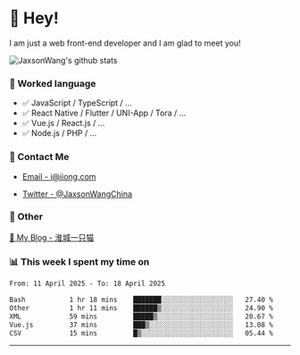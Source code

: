 # 👋 Hey!

I am just a web front-end developer and I am glad to meet you!

![JaxsonWang's github stats](https://github-readme-stats.vercel.app/api?username=JaxsonWang&&show_icons=true&&title_color=1abc9c&&icon_color=1abc9c)


### 📝 Worked language

- ✅ JavaScript / TypeScript / ...
- ✅ React Native / Flutter / UNI-App / Tora / ...
- ✅ Vue.js / React.js / ...
- ✅ Node.js / PHP / ...

### 📮 Contact Me

- [Email - i@iiong.com](mailto:i@iiong.com)

- [Twitter - @JaxsonWangChina](https://twitter.com/JaxsonWangChina)

### 🤪 Other

[📌 My Blog - 淮城一只猫](https://iiong.com)

### 📊 This week I spent my time on

<!--START_SECTION:waka-->

```txt
From: 11 April 2025 - To: 18 April 2025

Bash           1 hr 18 mins    ███████░░░░░░░░░░░░░░░░░░   27.40 %
Other          1 hr 11 mins    ██████▒░░░░░░░░░░░░░░░░░░   24.90 %
XML            59 mins         █████▒░░░░░░░░░░░░░░░░░░░   20.67 %
Vue.js         37 mins         ███▒░░░░░░░░░░░░░░░░░░░░░   13.08 %
CSV            15 mins         █▒░░░░░░░░░░░░░░░░░░░░░░░   05.44 %
```

<!--END_SECTION:waka-->

---
